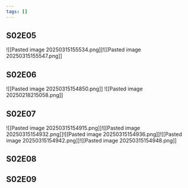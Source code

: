 ```yaml
---
tags: []
---
```

## S02E05
![[Pasted image 20250315155534.png]]![[Pasted image 20250315155547.png]]
## S02E06
![[Pasted image 20250315154850.png]]
![[Pasted image 20250218215058.png]]
## S02E07
![[Pasted image 20250315154915.png]]![[Pasted image 20250315154932.png]]![[Pasted image 20250315154936.png]]![[Pasted image 20250315154942.png]]![[Pasted image 20250315154948.png]]
## S02E08
## S02E09
